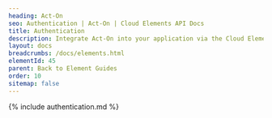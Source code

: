 ```yaml
---
heading: Act-On
seo: Authentication | Act-On | Cloud Elements API Docs
title: Authentication
description: Integrate Act-On into your application via the Cloud Elements APIs.
layout: docs
breadcrumbs: /docs/elements.html
elementId: 45
parent: Back to Element Guides
order: 10
sitemap: false
---
```


{% include authentication.md %}
